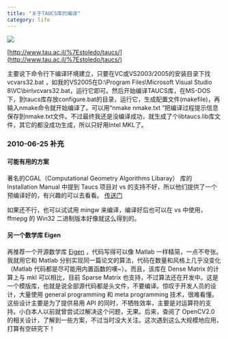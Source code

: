 ```yaml
---
title: "关于TAUCS库的编译"
category: life
---
```


![](http://hiphotos.baidu.com/maxint/pic/item/828ba61e254cd221413417b9.jpg)

[http://www.tau.ac.il/%7Estoledo/taucs/](http://www.tau.ac.il/%7Estoledo/taucs/) 

主要说下命令行下编译环境建立，只要在VC或VS2003/2005的安装目录下找vcvars32.bat ，如我的VS2005在D:\Program Files\Microsoft Visual Studio 8\VC\bin\vcvars32.bat，运行它即可。然后开始编译TAUCS库，在MS-DOS下，到taucs库存放configure.bat的目录，运行它，生成配置文件(makefile)，再输入nmake命令就开始编译了。可以用“nmake nmake.txt ”把编译过程提示信息保存到nmake.txt文件。不过最终我还是没编译成功，就生成了个libtaucs.lib库文件，其它的都没成功生成，所以只好用Intel MKL了。


### 2010-06-25 补充 ###



#### 可能有用的方案 ####

著名的CGAL（Computational Geometry Algorithms Libaray） 库的 Installation Manual 中提到 Taucs 项目对 vs 的支持不好，所以他们提供了一个预编译好的，有兴趣的可以去看看。 [传送门](http://www.cgal.org/Manual/latest/doc_html/installation_manual/Chapter_installation_manual.html#Subsection_2.6) 

如果还不行，也可以试试用 mingw 来编译，编译好后也可以在 vs 中使用，ffmepg 的 Win32 二进制版本好像就这么得到的。


#### 另一个数学库 Eigen ####

再推荐一个开源数学库 [Eigen](http://eigen.tuxfamily.org) ，代码写得可以像 Matlab 一样精简，一点不夸张。我就用它和 Matlab 分别实现同一篇论文的算法，代码在数量和风格上几乎没变化（Matlab 代码都是尽可能用内置函数的噢~）。而且，该库在 Dense Matrix 的计算上与 mkl 可以相比，目前 Sparse Matrix 也支持，不过算法还在开发中。这是一个模版库，也就是说全部源代码都是头文件，不要编译。惊叹于开发人员的设计，大量使用 general programming 和 meta programming 技术，很难看懂。这些设计主要是为了提供易用 API 的同时，不牺牲效率，主要是对运算符的支持。小白本人以前就曾尝试过解决这个问题，无果。后来，查阅了 OpenCV2.0 的相关设计，了解到一些方案，不过当时没大关注。这次遇到这么大规模地应用，打算有空研究下！
